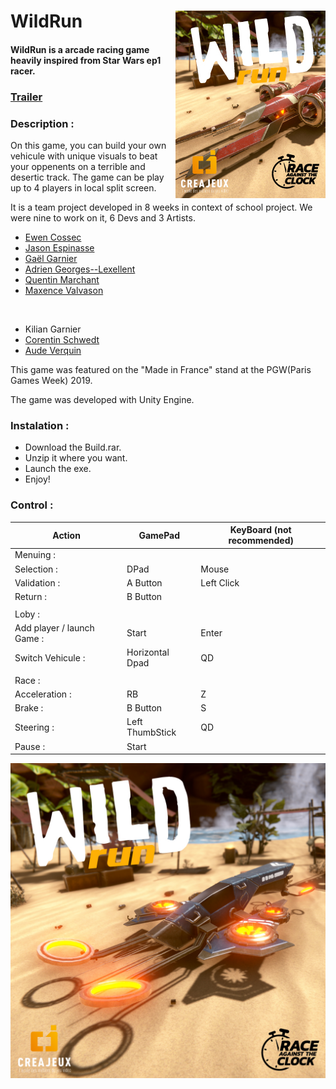 

# WildRun <img src="ReadMe_Images/wildrun_visuel_240px-300px_01.jpg" align="right">

#### WildRun is a arcade racing game heavily inspired from Star Wars ep1 racer. 

### [Trailer](https://www.youtube.com/watch?v=8JvDEg9El4s)

### Description :
On this game, you can build your own vehicule with unique visuals to beat your oppenents on a terrible and desertic track.
The game can be play up to 4 players in local split screen.

It is a team project developed in 8 weeks in context of school project. We were nine to work on it, 6 Devs and 3 Artists.

* [Ewen Cossec](https://github.com/EwenCsc)
* [Jason Espinasse](https://github.com/SwatX18)
* [Gaël Garnier](https://bitbucket.org/Hadriax/)
* [Adrien Georges--Lexellent](https://github.com/geolex)
* [Quentin Marchant](https://github.com/KrimsonNirael)
* [Maxence Valvason](https://github.com/MaxValvason)

</br>

* Kilian Garnier
* [Corentin Schwedt](https://www.artstation.com/frozz_tiz)
* [Aude Verquin](https://www.artstation.com/averquin)

This game was featured on the "Made in France" stand at the PGW(Paris Games Week) 2019.

The game was developed with Unity Engine.

### Instalation :
* Download the Build.rar.
* Unzip it where you want.
* Launch the exe.
* Enjoy!

### Control :

Action | GamePad | KeyBoard (not recommended)
-------|---------|---------------------------
Menuing : | |
Selection : | DPad | Mouse
Validation : | A Button | Left Click
Return : | B Button |
||
Loby : ||
Add player / launch Game : | Start | Enter
Switch Vehicule : | Horizontal Dpad | QD
||
Race : ||
Acceleration : | RB | Z
Brake : | B Button | S
Steering : | Left ThumbStick | QD
Pause : | Start |

<img src="ReadMe_Images/wildrun_banniere_1200px-1200px_02.jpg" width="800" align="center">

